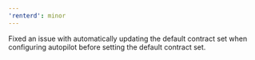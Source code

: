 ```yaml
---
'renterd': minor
---
```


Fixed an issue with automatically updating the default contract set when configuring autopilot before setting the default contract set.

